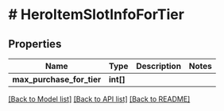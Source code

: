 # # HeroItemSlotInfoForTier

## Properties

Name | Type | Description | Notes
------------ | ------------- | ------------- | -------------
**max_purchase_for_tier** | **int[]** |  |

[[Back to Model list]](../../README.md#models) [[Back to API list]](../../README.md#endpoints) [[Back to README]](../../README.md)
